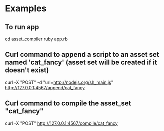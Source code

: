 Examples
=======================

To run app
------------------------------------------------------------------------------------------------------

cd asset_compiler
ruby app.rb


Curl command to append a script to an asset set named 'cat_fancy' (asset set will be created if it doesn't exist)
------------------------------------------------------------------------------------------------------

curl -X "POST" -d "uri=http://nodejs.org/sh_main.js" http://127.0.0.1:4567/append/cat_fancy


Curl command to compile the asset_set "cat_fancy"
------------------------------------------------------------------------------------------------------

curl -X "POST" http://127.0.0.1:4567/compile/cat_fancy